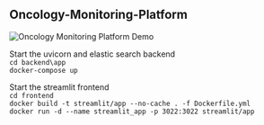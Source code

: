 ## Oncology-Monitoring-Platform

![Oncology Monitoring Platform Demo](https://github.com/karndeb/Oncology-Monitoring-Platform/blob/main/demo/Animation.gif)


Start the uvicorn and elastic search backend <br>
`cd backend\app` <br>
`docker-compose up`

Start the streamlit frontend <br>
`cd frontend` <br>
`docker build -t streamlit/app --no-cache . -f Dockerfile.yml` <br>
`docker run -d --name streamlit_app -p 3022:3022 streamlit/app`

